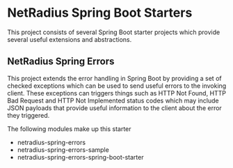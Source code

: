 # NetRadius Spring Boot Starters

This project consists of several Spring Boot starter projects which provide several useful
extensions and abstractions.

## NetRadius Spring Errors

This project extends the error handling in Spring Boot by providing a set of checked
exceptions which can be used to send useful errors to the invoking client. These exceptions
can triggers things such as HTTP Not Found, HTTP Bad Request and HTTP Not Implemented
status codes which may include JSON payloads that provide useful information to the client
about the error they triggered.

The following modules make up this starter

 * netradius-spring-errors
 * netradius-spring-errors-sample
 * netradius-spring-errors-spring-boot-starter
 

